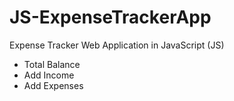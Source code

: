 # JS-ExpenseTrackerApp
Expense Tracker Web Application in JavaScript (JS)

  - Total Balance
  - Add Income
  - Add Expenses
  
